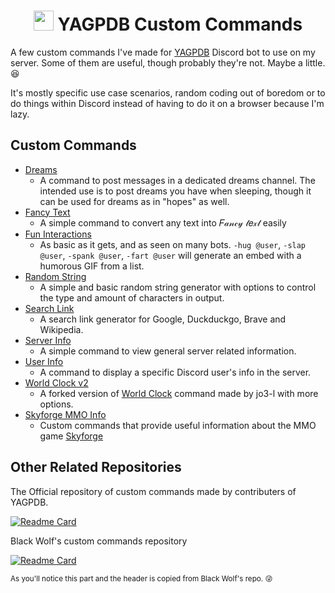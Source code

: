 <h1 align="center"><img src="https://yagpdb.xyz/static/img/logo_y.png" height=32px width=32px alt=""></img>&nbspYAGPDB Custom Commands</h1>

A few custom commands I've made for [YAGPDB](https://yagpdb.xyz/) Discord bot to use on my server. Some of them are useful, though probably they're not. Maybe a little. :laughing:

It's mostly specific use case scenarios, random coding out of boredom or to do things within Discord instead of having to do it on a browser because I'm lazy.

## Custom Commands
- [Dreams](./Dreams)
  - A command to post messages in a dedicated dreams channel. The intended use is to post dreams you have when sleeping, though it can be used for dreams as in "hopes" as well.
- [Fancy Text](./Fancy%20Text)
  - A simple command to convert any text into 𝐹𝒶𝓃𝒸𝓎 𝓉𝑒𝓍𝓉 easily
- [Fun Interactions](./Fun%20Interactions)
  - As basic as it gets, and as seen on many bots. `-hug @user`, `-slap @user`, `-spank @user`, `-fart @user` will generate an embed with a humorous GIF from a list.
- [Random String](./Random%20String)
  - A simple and basic random string generator with options to control the type and amount of characters in output.
- [Search Link](./Search%20Link)
  - A search link generator for Google, Duckduckgo, Brave and Wikipedia.
- [Server Info](./Server%20Info)
  - A simple command to view general server related information.
- [User Info](./User%20Info)
  - A command to display a specific Discord user's info in the server.
- [World Clock v2](./World%20Clock%20v2)
  - A forked version of [World Clock](https://yagpdb-cc.github.io/utilities/world-clock) command made by jo3-l with more options.
- [Skyforge MMO Info](https://github.com/Samillion/skyforge-yagpdb)
  - Custom commands that provide useful information about the MMO game [Skyforge](https://sf.my.games/en)

## Other Related Repositories
The Official repository of custom commands made by contributers of YAGPDB.

[![Readme Card](https://github-readme-stats.vercel.app/api/pin/?username=yagpdb-cc&repo=yagpdb-cc&icon_color=e74c3c&bg_color=151515&text_color=fff)](https://yagpdb-cc.github.io/)  

Black Wolf's custom commands repository

[![Readme Card](https://github-readme-stats.vercel.app/api/pin/?username=BlackWolfWoof&repo=yagpdb-cc&icon_color=e74c3c&bg_color=151515&text_color=fff)](https://github.com/BlackWolfWoof/yagpdb-cc)  

<sub>As you'll notice this part and the header is copied from Black Wolf's repo. :stuck_out_tongue_winking_eye:</sub>
